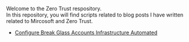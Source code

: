 Welcome to the Zero Trust respository.  
In this repository, you will find scripts related to blog posts I have written related to Mircosoft and Zero Trust.

- [Configure Break Glass Accounts Infrastructure Automated](https://www.rozemuller.com/configure-break-glass-accounts-infrastructure-automated/)
